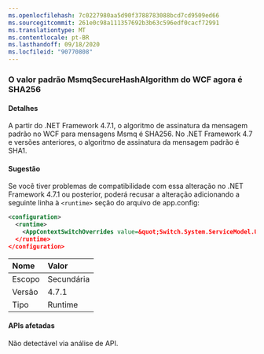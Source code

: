 ```yaml
---
ms.openlocfilehash: 7c0227980aa5d90f3788783088bcd7cd9509ed66
ms.sourcegitcommit: 261e0c98a111357692b3b63c596edf0cacf72991
ms.translationtype: MT
ms.contentlocale: pt-BR
ms.lasthandoff: 09/18/2020
ms.locfileid: "90770808"
---
```

### <a name="wcf-msmqsecurehashalgorithm-default-value-is-now-sha256"></a>O valor padrão MsmqSecureHashAlgorithm do WCF agora é SHA256

#### <a name="details"></a>Detalhes

A partir do .NET Framework 4.7.1, o algoritmo de assinatura da mensagem padrão no WCF para mensagens Msmq é SHA256. No .NET Framework 4.7 e versões anteriores, o algoritmo de assinatura da mensagem padrão é SHA1.

#### <a name="suggestion"></a>Sugestão

Se você tiver problemas de compatibilidade com essa alteração no .NET Framework 4.7.1 ou posterior, poderá recusar a alteração adicionando a seguinte linha à `<runtime>` seção do arquivo de app.config:

```xml
<configuration>
  <runtime>
    <AppContextSwitchOverrides value=&quot;Switch.System.ServiceModel.UseSha1InMsmqEncryptionAlgorithm=true&quot; />
  </runtime>
</configuration>
```

| Nome    | Valor   |
|:--------|:--------|
| Escopo   | Secundária   |
| Versão | 4.7.1   |
| Tipo    | Runtime |

#### <a name="affected-apis"></a>APIs afetadas

Não detectável via análise de API.

<!--

#### Affected APIs

Not detectable via API analysis.

-->
